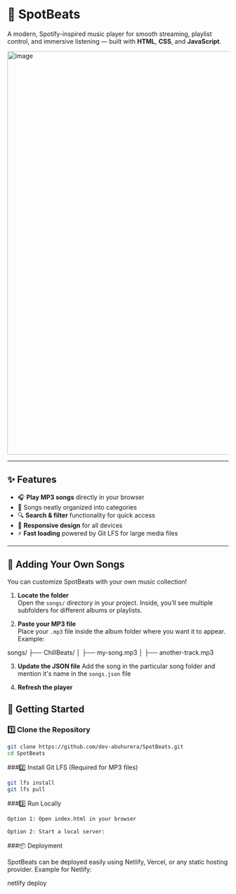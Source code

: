 # 🎵 SpotBeats

A modern, Spotify-inspired music player for smooth streaming, playlist control, and immersive listening — built with **HTML**, **CSS**, and **JavaScript**.

<img width="1919" height="917" alt="image" src="https://github.com/user-attachments/assets/f37b5b42-90a7-4008-aa0c-59af810a768c" />

---

## ✨ Features
- 🎧 **Play MP3 songs** directly in your browser  
- 📂 Songs neatly organized into categories  
- 🔍 **Search & filter** functionality for quick access  
- 📱 **Responsive design** for all devices  
- ⚡ **Fast loading** powered by Git LFS for large media files  

---


## 🎼 Adding Your Own Songs
You can customize SpotBeats with your own music collection!  

1. **Locate the folder**  
   Open the `songs/` directory in your project. Inside, you’ll see multiple subfolders for different albums or playlists.  

2. **Paste your MP3 file**  
   Place your `.mp3` file inside the album folder where you want it to appear.  
   Example:

songs/
    ├── ChillBeats/
    │ ├── my-song.mp3
    │ ├── another-track.mp3

3. **Update the JSON file**
   Add the song in the particular song folder and mention it's name in the `songs.json` file

4. **Refresh the player** 

   

## 🚀 Getting Started

### 1️⃣ Clone the Repository
```bash
git clone https://github.com/dev-abuhurera/SpotBeats.git
cd SpotBeats
```

###2️⃣ Install Git LFS (Required for MP3 files)
```bash
git lfs install
git lfs pull
```

###3️⃣ Run Locally
```bash
Option 1: Open index.html in your browser

Option 2: Start a local server:
```

###📦 Deployment

SpotBeats can be deployed easily using Netlify, Vercel, or any static hosting provider.
Example for Netlify:

netlify deploy

